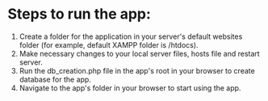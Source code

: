# Steps to run the app:

1) Create a folder for the application in your server's default websites folder (for example, default XAMPP folder is /htdocs).
2) Make necessary changes to your local server files, hosts file and restart server.
3) Run the db_creation.php file in the app's root in your browser to create database for the app.
4) Navigate to the app's folder in your browser to start using the app.
